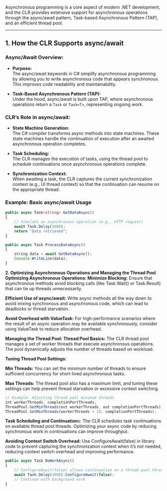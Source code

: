 Asynchronous programming is a core aspect of modern .NET development, and the CLR provides extensive support for asynchronous operations through the async/await pattern, Task-based Asynchronous Pattern (TAP), and an efficient thread pool.

---

## 1. How the CLR Supports async/await

### **Async/Await Overview:**
- **Purpose:**  
  The async/await keywords in C# simplify asynchronous programming by allowing you to write asynchronous code that appears synchronous. This improves code readability and maintainability.
  
- **Task-Based Asynchronous Pattern (TAP):**  
  Under the hood, async/await is built upon TAP, where asynchronous operations return a `Task` or `Task<T>`, representing ongoing work.

### **CLR’s Role in async/await:**
- **State Machine Generation:**  
  The C# compiler transforms async methods into state machines. These state machines handle the continuation of execution after an awaited asynchronous operation completes.
  
- **Task Scheduling:**  
  The CLR manages the execution of tasks, using the thread pool to schedule continuations once asynchronous operations complete.
  
- **Synchronization Context:**  
  When awaiting a task, the CLR captures the current synchronization context (e.g., UI thread context) so that the continuation can resume on the appropriate thread.

### **Example: Basic async/await Usage**
```typescript
public async Task<string> GetDataAsync()
{
    // Simulate an asynchronous operation (e.g., HTTP request)
    await Task.Delay(1000);
    return "Data retrieved";
}

public async Task ProcessDataAsync()
{
    string data = await GetDataAsync();
    Console.WriteLine(data);
}
```

**2. Optimizing Asynchronous Operations and Managing the Thread Pool
Optimizing Asynchronous Operations:
Minimize Blocking:**
Ensure that asynchronous methods avoid blocking calls (like Task.Wait() or Task.Result) that can tie up threads unnecessarily.

**Efficient Use of async/await:**
Write async methods all the way down to avoid mixing synchronous and asynchronous code, which can lead to deadlocks or thread starvation.

**Avoid Overhead with ValueTask:**
For high-performance scenarios where the result of an async operation may be available synchronously, consider using ValueTask<T> to reduce allocation overhead.

**Managing the Thread Pool:
Thread Pool Basics:**
The CLR thread pool manages a set of worker threads that execute asynchronous operations. The pool dynamically adjusts the number of threads based on workload.

**Tuning Thread Pool Settings:**

**Min Threads:**
You can set the minimum number of threads to ensure sufficient concurrency for short-lived asynchronous tasks.

**Max Threads:**
The thread pool also has a maximum limit, and tuning these settings can help prevent thread starvation or excessive context switching.

```typescript
// Example: Adjusting thread pool minimum threads
int workerThreads, completionPortThreads;
ThreadPool.GetMinThreads(out workerThreads, out completionPortThreads);
ThreadPool.SetMinThreads(workerThreads + 10, completionPortThreads);
```

**Task Scheduling and Continuation**s:
The CLR schedules task continuations on available thread pool threads. Optimizing your async code by reducing synchronous work in continuations can improve throughput.

**Avoiding Context Switch Overhead:**
Use ConfigureAwait(false) in library code to prevent capturing the synchronization context when it’s not needed, reducing context switch overhead and improving performance.

```typescript
public async Task DoWorkAsync()
{
    // ConfigureAwait(false) allows continuation on a thread pool thread without capturing the context.
    await Task.Delay(1000).ConfigureAwait(false);
    // Continue with background work
}
```